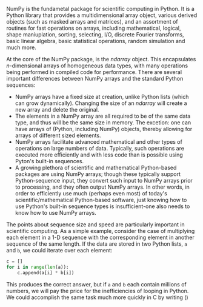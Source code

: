 NumPy is the fundametal package for scientific computing in Python. It is a Python library that provides a multidimensional array object, various derived objects (such as masked arrays and matrices), and an assortment of routines for fast operations on arrays, including mathematical, logical, shape maniuplation, sorting, selecting, I/O, discrete Fourier transforms, basic linear algebra, basic statistical operations, random simulation and much more.

At the core of the NumPy package, is the *ndarray* object. This encapsulates *n*-dimensional arrays of homogeneous data types, with many operations being performed in compiled code for performance. There are several important differences between NumPy arrays and the standard Python sequences:

- NumPy arrays have a fixed size at creation, unlike Python lists (which can grow dynamically). Changing the size of an *ndarray* will create a new array and delete the original.
- The elements in a NumPy array are all required to be of the same data type, and thus will be the same size in memory. The excetion: one can have arrays of (Python, including NumPy) objects, thereby allowing for arrays of different sized elements.
- NumPy arrays facilitate advanced mathematical and other types of operations on large numbers of data. Typically, such operations are executed more efficiently and with less code than is possible using Pyton's built-in sequences.
- A growing plethora of scientific and mathematical Python-based packages are using NumPy arrays; though these typically support Python-sequence input, they convert such input to NumPy arrays prior to processing, and they often output NumPy arrays. In other words, in order to efficiently use much (perhaps even most) of today's scientific/mathematical Python-based software, just knowing how to use Python's built-in sequence types is insufficient-one also needs to know how to use NumPy arrays.

The points about sequence size and speed are particularly important in scientific computing. As a simple example, consider the case of multiplying each element in a 1-D sequence with the corresponding element in another sequence of the same length. If the data are stored in two Python lists, `a` and `b`, we could iterate over each element:

```python
c = []
for i in range(len(a)):
	c.append(a[i] * b[i])
```

This produces the correct answer, but if `a` and `b` each contain millions of numbers, we will pay the price for the inefficiencies of looping in Python. We could accomplish the same task much more quickly in C by writing ()